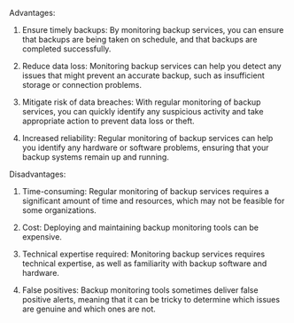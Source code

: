Advantages:
1. Ensure timely backups: By monitoring backup services, you can ensure that backups are being taken on schedule, and that backups are completed successfully.

2. Reduce data loss: Monitoring backup services can help you detect any issues that might prevent an accurate backup, such as insufficient storage or connection problems.

3. Mitigate risk of data breaches: With regular monitoring of backup services, you can quickly identify any suspicious activity and take appropriate action to prevent data loss or theft.

4. Increased reliability: Regular monitoring of backup services can help you identify any hardware or software problems, ensuring that your backup systems remain up and running.

Disadvantages:
1. Time-consuming: Regular monitoring of backup services requires a significant amount of time and resources, which may not be feasible for some organizations.

2. Cost: Deploying and maintaining backup monitoring tools can be expensive.

3. Technical expertise required: Monitoring backup services requires technical expertise, as well as familiarity with backup software and hardware.

4. False positives: Backup monitoring tools sometimes deliver false positive alerts, meaning that it can be tricky to determine which issues are genuine and which ones are not.
